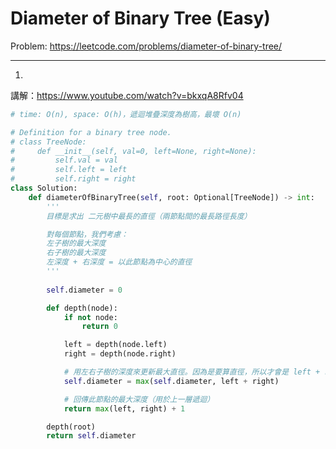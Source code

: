 Diameter of Binary Tree (Easy)
===

Problem: https://leetcode.com/problems/diameter-of-binary-tree/

---

1.   
講解：https://www.youtube.com/watch?v=bkxqA8Rfv04
```python
# time: O(n), space: O(h)，遞迴堆疊深度為樹高，最壞 O(n)

# Definition for a binary tree node.
# class TreeNode:
#     def __init__(self, val=0, left=None, right=None):
#         self.val = val
#         self.left = left
#         self.right = right
class Solution:
    def diameterOfBinaryTree(self, root: Optional[TreeNode]) -> int:
        '''
        目標是求出 二元樹中最長的直徑（兩節點間的最長路徑長度）

        對每個節點，我們考慮：
        左子樹的最大深度
        右子樹的最大深度
        左深度 + 右深度 = 以此節點為中心的直徑
        '''
        
        self.diameter = 0

        def depth(node):
            if not node:
                return 0

            left = depth(node.left)
            right = depth(node.right)

            # 用左右子樹的深度來更新最大直徑。因為是要算直徑，所以才會是 left + right 更新答案
            self.diameter = max(self.diameter, left + right)

            # 回傳此節點的最大深度（用於上一層遞迴）
            return max(left, right) + 1

        depth(root)
        return self.diameter
```
